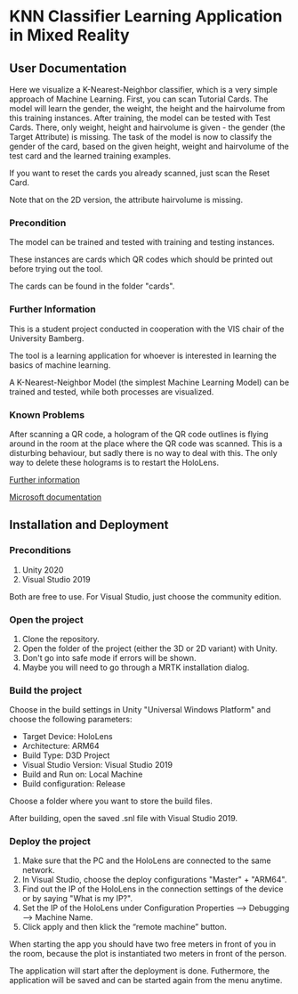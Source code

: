 # KNN Classifier Learning Application in Mixed Reality


## User Documentation

Here we visualize a K-Nearest-Neighbor classifier, which is a very simple approach of Machine Learning. 
First, you can scan Tutorial Cards. 
The model will learn the gender, the weight, the height and the hairvolume from this training instances. 
After training, the model can be tested with Test Cards. 
There, only weight, height and hairvolume is given - the gender (the Target Attribute) is missing. 
The task of the model is now to classify the gender of the card, based on the given height, 
weight and hairvolume of the test card and the learned training examples.

If you want to reset the cards you already scanned, just scan the Reset Card.

Note that on the 2D version, the attribute hairvolume is missing.  

### Precondition

The model can be trained and tested with training and testing instances. 

These instances are cards which QR codes which should be printed out before trying out the tool.

The cards can be found in the folder "cards".

### Further Information

This is a student project conducted in cooperation with the VIS chair of the University Bamberg. 

The tool is a learning application for whoever is interested in learning the basics of machine learning.

A K-Nearest-Neighbor Model (the simplest Machine Learning Model) can be trained and tested, while both processes are visualized.


 
            
### Known Problems

After scanning a QR code, a hologram of the QR code outlines is flying around in the room at the place where the QR code was scanned. 
This is a disturbing behaviour, but sadly there is no way to deal with this.
The only way to delete these holograms is to restart the HoloLens. 

[Further information](https://github.com/chgatla-microsoft/QRTracking/issues/41#issuecomment-921562061)

[Microsoft documentation](https://learn.microsoft.com/en-us/windows/mixed-reality/develop/advanced-concepts/qr-code-tracking-overview#managing-qr-code-data)

## Installation and Deployment
### Preconditions

1. Unity 2020
2. Visual Studio 2019

Both are free to use. For Visual Studio, just choose the community edition. 

### Open the project

1. Clone the repository. 
2. Open the folder of the project (either the 3D or 2D variant) with Unity.
3. Don't go into safe mode if errors will be shown.
4. Maybe you will need to go through a MRTK installation dialog.

### Build the project

Choose in the build settings in Unity "Universal Windows Platform" and choose the following parameters:

- Target Device: HoloLens
- Architecture: ARM64
- Build Type: D3D Project
- Visual Studio Version: Visual Studio 2019
- Build and Run on: Local Machine
- Build configuration: Release

Choose a folder where you want to store the build files.

After building, open the saved .snl file with Visual Studio 2019.

### Deploy the project

1. Make sure that the PC and the HoloLens are connected to the same network.
2. In Visual Studio, choose the deploy configurations "Master" + "ARM64".
3. Find out the IP of the HoloLens in the connection settings of the device or by saying "What is my IP?". 
4. Set the IP of the HoloLens under Configuration Properties --> Debugging --> Machine Name.
5. Click apply and then klick the “remote machine” button.

When starting the app you should have two free meters in front of you in the room, because the plot is instantiated two meters in front of the person.

The application will start after the deployment is done.
Futhermore, the application will be saved and can be started again from the menu anytime.
